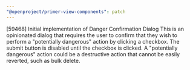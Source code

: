```yaml
---
"@openproject/primer-view-components": patch
---
```


[59468] Initial implementation of Danger Confirmation Dialog
This is an opinionated dialog that requires the user to confirm that they wish to perform a "potentially dangerous" action by clicking a checkbox. The submit button is disabled until the checkbox is clicked. A "potentially dangerous" action could be a destructive action that cannot be easily reverted, such as bulk delete.

